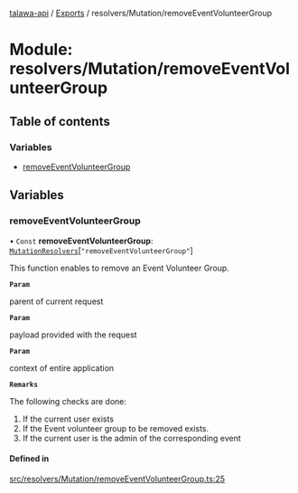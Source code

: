 [talawa-api](../README.md) / [Exports](../modules.md) / resolvers/Mutation/removeEventVolunteerGroup

# Module: resolvers/Mutation/removeEventVolunteerGroup

## Table of contents

### Variables

- [removeEventVolunteerGroup](resolvers_Mutation_removeEventVolunteerGroup.md#removeeventvolunteergroup)

## Variables

### removeEventVolunteerGroup

• `Const` **removeEventVolunteerGroup**: [`MutationResolvers`](types_generatedGraphQLTypes.md#mutationresolvers)[``"removeEventVolunteerGroup"``]

This function enables to remove an Event Volunteer Group.

**`Param`**

parent of current request

**`Param`**

payload provided with the request

**`Param`**

context of entire application

**`Remarks`**

The following checks are done:
1. If the current user exists
2. If the Event volunteer group to be removed exists.
3. If the current user is the admin of the corresponding event

#### Defined in

[src/resolvers/Mutation/removeEventVolunteerGroup.ts:25](https://github.com/PalisadoesFoundation/talawa-api/blob/636e51c/src/resolvers/Mutation/removeEventVolunteerGroup.ts#L25)
